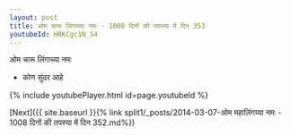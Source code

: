 ```yaml
---
layout: post
title: ओम चारू लिंगाच्या नमः - 1008 दिनों की तपस्या में दिन 353
youtubeId: HRKCgc1N_S4
---
```

 
 
 ओम चारू लिंगाच्या नमः  
 
 -  कोण सुंदर आहे 
 
  
 
  
 
 
 
 
 
 


{% include youtubePlayer.html id=page.youtubeId %}
 
[Next]({{ site.baseurl }}{% link  split1/_posts/2014-03-07-ओम महालिंगय्या नमः - 1008 दिनों की तपस्या में दिन 352.md%})
 
